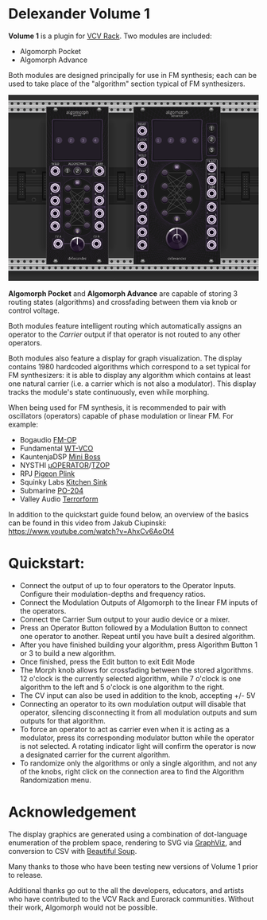 # Delexander Volume 1

**Volume 1** is a plugin for [VCV Rack](https://github.com/VCVRack/Rack). Two modules are included:
* Algomorph Pocket
* Algomorph Advance

Both modules are designed principally for use in FM synthesis; each can be used to take place of the "algorithm" section typical of FM synthesizers.

![Algomorph and Algomorph Pocket](<res/Algomorph_SoloImage.png>)

**Algomorph Pocket** and **Algomorph Advance** are capable of storing 3 routing states (algorithms) and crossfading between them via knob or control voltage.

Both modules feature intelligent routing which automatically assigns an operator to the *Carrier* output if that operator is not routed to any other operators.

Both modules also feature a display for graph visualization. The display contains 1980 hardcoded algorithms which correspond to a set typical for FM synthesizers: it is able to display any algorithm which contains at least one natural carrier (i.e. a carrier which is not also a modulator). This display tracks the module's state continuously, even while morphing.

When being used for FM synthesis, it is recommended to pair with oscillators (operators) capable of phase modulation or linear FM. For example:
* Bogaudio [FM-OP](https://library.vcvrack.com/Bogaudio/Bogaudio-FMOp)
* Fundamental [WT-VCO](https://library.vcvrack.com/Fundamental/VCO2)
* KauntenjaDSP [Mini Boss](https://library.vcvrack.com/KautenjaDSP-PotatoChips/MiniBoss)
* NYSTHI [µOPERATOR](https://library.vcvrack.com/NYSTHI/OP)/[TZOP](https://library.vcvrack.com/NYSTHI/TZOP)
* RPJ [Pigeon Plink](https://library.vcvrack.com/RPJ/PigeonPlink)
* Squinky Labs [Kitchen Sink](https://library.vcvrack.com/squinkylabs-plug1/squinkylabs-wvco)
* Submarine [PO-204](https://library.vcvrack.com/SubmarineFree/PO-204)
* Valley Audio [Terrorform](https://library.vcvrack.com/Valley/Terrorform)

In addition to the quickstart guide found below, an overview of the basics can be found in this video from Jakub Ciupinski:
https://www.youtube.com/watch?v=AhxCv6AoOt4

# Quickstart:
* Connect the output of up to four operators to the Operator Inputs. Configure their modulation-depths and frequency ratios.   
* Connect the Modulation Outputs of Algomorph to the linear FM inputs of the operators.  
* Connect the Carrier Sum output to your audio device or a mixer.  
* Press an Operator Button followed by a Modulation Button to connect one operator to another. Repeat until you have built a desired algorithm.  
* After you have finished building your algorithm, press Algorithm Button 1 or 3 to build a new algorithm.
* Once finished, press the Edit button to exit Edit Mode 
* The Morph knob allows for crossfading between the stored algorithms. 12 o'clock is the currently selected algorithm, while 7 o'clock is one algorithm to the left and 5 o'clock is one algorithm to the right.  
* The CV input can also be used in addition to the knob, accepting +/- 5V
* Connecting an operator to its own modulation output will disable that operator, silencing disconnecting it from all modulation outputs and sum outputs for that algorithm.
* To force an operator to act as carrier even when it is acting as a modulator, press its corresponding modulator button while the operator is not selected. A rotating indicator light will confirm the operator is now a designated carrier for the current algorithm.
* To randomize only the algorithms or only a single algorithm, and not any of the knobs, right click on the connection area to find the Algorithm Randomization menu.

# Acknowledgement

The display graphics are generated using a combination of dot-language enumeration of the problem space, rendering to SVG via [GraphViz](https://graphviz.org/), and conversion to CSV with [Beautiful Soup](https://www.crummy.com/software/BeautifulSoup/).

Many thanks to those who have been testing new versions of Volume 1 prior to release.

Additional thanks go out to the all the developers, educators, and artists who have contributed to the VCV Rack and Eurorack communities. Without their work, Algomorph would not be possible.
